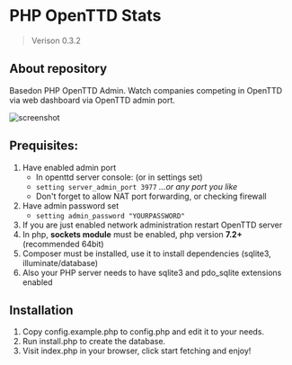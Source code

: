 # PHP OpenTTD Stats

> Verison 0.3.2

## About repository
Basedon PHP OpenTTD Admin. Watch companies competing in OpenTTD via web dashboard via OpenTTD admin port.

![screenshot](https://i.imgur.com/Mki3zjJ.png)

## Prequisites:
1. Have enabled admin port
    - In openttd server console: (or in settings set)
    - `setting server_admin_port 3977` *...or any port you like*
    - Don't forget to allow NAT port forwarding, or checking firewall
2. Have admin password set
    - `setting admin_password "YOURPASSWORD"`
3. If you are just enabled network administration restart OpenTTD server
4. In php, **sockets module** must be enabled, php version **7.2+** (recommended 64bit)
5. Composer must be installed, use it to install dependencies (sqlite3, illuminate/database)
6. Also your PHP server needs to have sqlite3 and pdo_sqlite extensions enabled

## Installation
1. Copy config.example.php to config.php and edit it to your needs.
2. Run install.php to create the database.
3. Visit index.php in your browser, click start fetching and enjoy!
